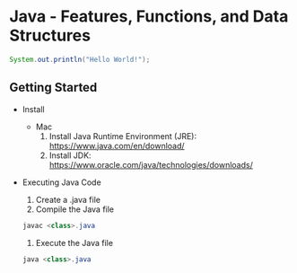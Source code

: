 # Java - Features, Functions, and Data Structures

``` Java
System.out.println("Hello World!");
```

## Getting Started

- Install
    - Mac
        1. Install Java Runtime Environment (JRE): https://www.java.com/en/download/
        2. Install JDK: https://www.oracle.com/java/technologies/downloads/
- Executing Java Code
    1. Create a <class>.java file
    2. Compile the Java file
    
    ```java
    javac <class>.java 
    ```
    
    1. Execute the Java file
    
    ```java
    java <class>.java
    ```